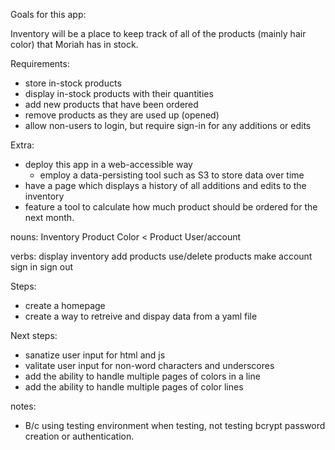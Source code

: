 Goals for this app:

Inventory will be a place to keep track of all of the products (mainly hair color) that Moriah has in stock. 

Requirements:
- store in-stock products
- display in-stock products with their quantities
- add new products that have been ordered
- remove products as they are used up (opened)
- allow non-users to login, but require sign-in for any additions or edits

Extra: 
- deploy this app in a web-accessible way
  - employ a data-persisting tool such as S3 to store data over time
- have a page which displays a history of all additions and edits to the inventory
- feature a tool to calculate how much product should be ordered for the next month.

nouns:
  Inventory
  Product
  Color < Product
  User/account

verbs:
  display inventory
  add products
  use/delete products
  make account
  sign in
  sign out

  Steps:
  - create a homepage
  - create a way to retreive and dispay data from a yaml file



  Next steps:
  - sanatize user input for html and js
  - valitate user input for non-word characters and underscores
  - add the ability to handle multiple pages of colors in a line
  - add the ability to handle multiple pages of color lines



notes:
- B/c using testing environment when testing, not testing bcrypt password creation or authentication.
